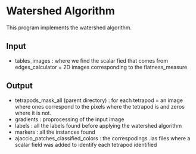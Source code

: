 # Watershed Algorithm

This program implements the watershed algorithm. 

## Input 

- tables_images : where we find the scalar fied that comes from edges_calculator = 2D images corresponding to the flatness_measure

## Output 

- tetrapods_mask_all (parent directory) : for each tetrapod = an image where ones correspond to the pixels where the tetrapod is and zeros where it is not. 
- gradients : proprocessing of the input image 
- labels : all the labels found before applying the watershed algorithm
- markers : all the instances found
- ajaccio_patches_classified_colors : the correspodings .las files where a scalar field was added to identify each tetrapod identified
